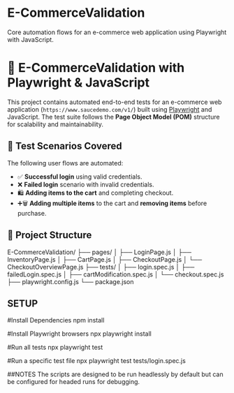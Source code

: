 # E-CommerceValidation
Core automation flows for an e-commerce web application using Playwright with JavaScript. 

# 🛒 E-CommerceValidation with Playwright & JavaScript

This project contains automated end-to-end tests for an e-commerce web application (`https://www.saucedemo.com/v1/`) built using [Playwright](https://playwright.dev/) and JavaScript. The test suite follows the **Page Object Model (POM)** structure for scalability and maintainability.

## 📌 Test Scenarios Covered

The following user flows are automated:

- ✅ **Successful login** using valid credentials.
- ❌ **Failed login** scenario with invalid credentials.
- 🛍️ **Adding items to the cart** and completing checkout.
- ➕🗑️ **Adding multiple items** to the cart and **removing items** before purchase.

## 📁 Project Structure

E-CommerceValidation/
├── pages/
│   ├── LoginPage.js
│   ├── InventoryPage.js
│   ├── CartPage.js
│   ├── CheckoutPage.js
│   └── CheckoutOverviewPage.js
├── tests/
│   ├── login.spec.js
│   ├── failedLogin.spec.js 
│   ├── cartModification.spec.js
│   └── checkout.spec.js
├── playwright.config.js
└── package.json

## SETUP

#Install Dependencies
npm install

#Install Playwright browsers
npx playwright install

#Run all tests
npx playwright test

#Run a specific test file
npx playwright test tests/login.spec.js

##NOTES
The scripts are designed to be run headlessly by default but can be configured for headed runs for debugging.
